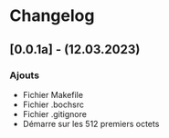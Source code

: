 # Changelog
## [0.0.1a] - (12.03.2023)
### Ajouts
- Fichier Makefile
- Fichier .bochsrc
- Fichier .gitignore
- Démarre sur les 512 premiers octets